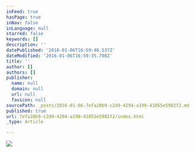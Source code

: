 ```yaml
---
inFeed: true
hasPage: true
inNav: false
inLanguage: null
starred: false
keywords: []
description: ''
datePublished: '2016-01-06T16:59:46.537Z'
dateModified: '2016-01-06T16:59:35.798Z'
title: ''
author: []
authors: []
publisher:
  name: null
  domain: null
  url: null
  favicon: null
sourcePath: _posts/2016-01-06-7efa28b9-c2d9-4294-a190-41055e5982f2.md
published: true
url: 7efa28b9-c2d9-4294-a190-41055e5982f2/index.html
_type: Article

---
```

![](https://the-grid-user-content.s3-us-west-2.amazonaws.com/873acd00-cb96-4971-b193-aeb5c5bfa640.jpg)